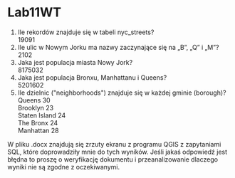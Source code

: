 # Lab11WT
1. Ile rekordów znajduje się w tabeli nyc_streets?<br />
19091
2. Ile ulic w Nowym Jorku ma nazwy zaczynające się na „B”, „Q” i „M”?<br />
2102
3. Jaka jest populacja miasta Nowy Jork?<br />
8175032
4. Jaka jest populacja Bronxu, Manhattanu i Queens?<br />
5201602
5. Ile dzielnic ("neighborhoods") znajduje się w każdej gminie (borough)?<br />
Queens        30<br />
Brooklyn      23<br />
Staten Island 24<br />
The Bronx     24<br />
Manhattan     28<br />

W pliku .docx znajdują się zrzuty ekranu z programu QGIS z zapytaniami SQL, które doprowadziły mnie do tych wyników. Jeśli jakaś odpowiedź jest błędna to proszę o weryfikację dokumentu i przeanalizowanie dlaczego wyniki nie są zgodne z oczekiwanymi.
